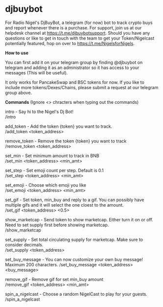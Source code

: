 # djbuybot
For Radio Nigel's DjBuyBot, a telegram (for now) bot to track crypto buys and report whenever there is a purchase. For support, join us at our helpdesk channel at https://t.me/djbuybotsupport. Should you have any questions or like to get in touch with the team to get your Token/Nigelcast potentially featured, hop on over to https://t.me/NigelsforNigels.

**How to use**

You can first add it on your telegram group by finding @djbuybot on telegram and adding it as an administrator so it has access to your messages (This will be useful).

It only works for PancakeSwap and BSC tokens for now. If you like to include more tokens/Dexes/Chains, please submit a request at our telegram group above.

**Commands** (Ignore <> chracters when typing out the commands)

intro - Say hi to the Nigel's Dj Bot!  
/intro


add_token - Add the token {token} you want to track.  
/add_token <token_address>


remove_token - Remove the token {token} you want to track  
/remove_token <token_address>


set_min - Set minimum amount to track in BNB  
/set_min <token_address> <min_amt>


set_step - Set emoji count per step. Default is 0.1  
/set_step <token_address> <min_amt>


set_emoji - Choose which emoji you like  
/set_emoji <token_address> <min_amt>


set_gif - Set token, min_buy and reply to a gif. You can possibly have multiple gifs and it will select the one cloest to the amount.  
/set_gif <token_address> <0.5>


show_marketcap - Send token to show marketcap. Either turn it on or off. Need to set supply first before showing marketcap.  
/show_marketcap

set_supply - Set total circulating supply for marketcap. Make sure to consider decimals.  
/set_supply <token_address> <supply>
  
set_buy_message - You can now customize your own buy message! Maximum 200 characters.
/set_buy_message <token_address> <buy_message>

remove_gif - Remove gif for set min_buy amount  
/remove_gif <token_address> <min_amt>


spin_a_nigelcast - Choose a random NigelCast to play for your guests.  
/spin_a_nigelcast
